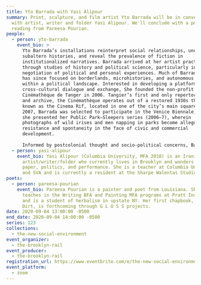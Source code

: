 ```yaml
---
title: Yto Barrada with Yasi Alipour
summary: Print, sculpture, and film artist Yto Barrada will be in conversation
  with artist, writer and folder Yasi Alipour. We'll conclude with a poetry
  reading from Pareesa Pourian.
people:
  - person: yto-barrada
    event_bio: >
      Yto Barrada’s installations reinterpret social relationships, uncover
      subaltern histories, and reveal the prevalence of fiction in
      institutionalized narratives. Barrada arrived at her artist practice
      through studies of history and political science, particularly in the
      negotiation of political and personal experiences. Much of Barrada’s work
      has since focused on borderlands, microhistories, and autonomous agency
      within a political landscape. Interested in developing a platform for
      cross-cultural dialogue and exchange, She founded the non-profit
      Cinémathèque de Tanger in 2006. Tangier’s first and only repertory cinema
      and archive, the Cinémathèque operates out of a restored 1930s theatre
      known as the Cinema Rif, located in one of the city’s main squares. In
      2007, Barrada was selected to participate in the Venice Biennale, where
      she presented her Public Park—Sleepers series (2006–7), wherein
      photographs of wild irises and men napping in parks become allegories of
      resistance and spontaneity in the face of civic and commercial
      development.
       
      Informed by postcolonial thought and socio-political concerns, Barrada’s interests range from the tensions around borders, immigration, and tourism to the urban landscape, and from children’s toys to botany and paleontology. Her practice encompasses photography, film, sculpture, painting, printmaking, and publishing, while her installations are often comprised of both original work and found objects.Nonverbal communication, family myths, “hidden transcripts” that unearth new grammars—within the interlinked logic of Barrada’s work lie secrets, pleasures and a celebration of strategies of resistance to domination.
  - person: yasi-alipour
    event_bio: Yasi Alipour (Columbia University, MFA 2018) is an Iranian
      artist/writer/folder who currently lives in Brooklyn and wonders about
      paper, politics, and performance. She is a teacher at Columbia University
      and SVA and is currently a resident at the Sharpe Walentas Studio program.
poets:
  - person: pareesa-pourian
    event_bio: Pareesa Pourian is a painter and poet from Louisiana. She currently
      teaches in the Writing BFA and Painting MFA programs at Pratt Institute
      and is a student of herbalism in upstate NY. Her first chapbook, Birth
      Dirt, is forthcoming through G L O S S projects.
date: 2020-09-04 13:00:00 -0500
end_date: 2020-09-04 14:00:00 -0500
series: 123
collections:
  - the-new-social-environment
event_organizer:
  - the-brooklyn-rail
event_producer:
  - the-brooklyn-rail
registration_url: https://www.eventbrite.com/e/the-new-social-environment-123-yto-barrada-tickets-118462585783
event_platform:
  - zoom
---
```

